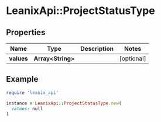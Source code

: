 # LeanixApi::ProjectStatusType

## Properties

| Name | Type | Description | Notes |
| ---- | ---- | ----------- | ----- |
| **values** | **Array&lt;String&gt;** |  | [optional] |

## Example

```ruby
require 'leanix_api'

instance = LeanixApi::ProjectStatusType.new(
  values: null
)
```

